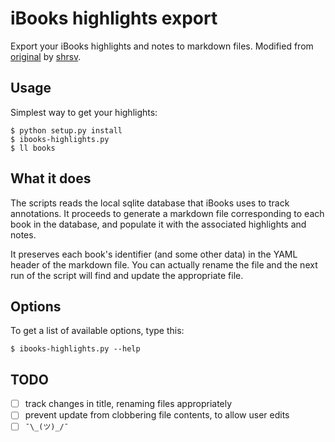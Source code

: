 # iBooks highlights export

Export your iBooks highlights and notes to markdown files.  Modified from [original][] by [shrsv][].

[original]: https://github.com/shrsv/ibooks_highlights_export
[shrsv]:    https://github.com/shrsv

## Usage

Simplest way to get your highlights:

```
$ python setup.py install
$ ibooks-highlights.py
$ ll books
```

## What it does

The scripts reads the local sqlite database that iBooks uses to track annotations.  It proceeds to
generate a markdown file corresponding to each book in the database, and populate it with the
associated highlights and notes.

It preserves each book's identifier (and some other data) in the YAML header of the markdown file.
You can actually rename the file and the next run of the script will find and update the appropriate file.

## Options

To get a list of available options, type this:

```
$ ibooks-highlights.py --help
```

## TODO

- [ ] track changes in title, renaming files appropriately
- [ ] prevent update from clobbering file contents, to allow user edits
- [ ] `¯\_(ツ)_/¯`